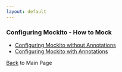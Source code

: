 ```yaml
---
layout: default
---
```


### Configuring Mockito - How to Mock

- [Configuring Mockito without Annotations](mockito-configuration/mockito-configuration-without-annotation)
- [Configuring Mockito with Annotations](mockito-configuration/mockito-configuration-without-annotation)

[Back](index) to Main Page
